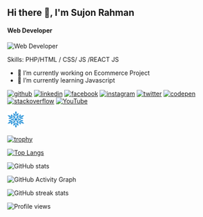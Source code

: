 ## Hi there 👋, I'm Sujon Rahman
#### Web Developer
![Web Developer](https://fiverr-res.cloudinary.com/images/q_auto,f_auto/gigs/111075660/original/e1ba3d5ec52bf12acaba05bbfce7634599dbaa41/do-clean-html-css-javascript-and-php-projects-for-you.png)


Skills:  PHP/HTML / CSS/ JS /REACT JS

- 🔭 I’m currently working on Ecommerce Project 
- 🌱 I’m currently learning Javascript 


[<img src='https://cdn.jsdelivr.net/npm/simple-icons@3.0.1/icons/github.svg' alt='github' height='40'>](https://github.com/Creative-sujon)  [<img src='https://cdn.jsdelivr.net/npm/simple-icons@3.0.1/icons/linkedin.svg' alt='linkedin' height='40'>](https://www.linkedin.com/in/Creative-sujon/)  [<img src='https://cdn.jsdelivr.net/npm/simple-icons@3.0.1/icons/facebook.svg' alt='facebook' height='40'>](https://www.facebook.com/creativesujon)  [<img src='https://cdn.jsdelivr.net/npm/simple-icons@3.0.1/icons/instagram.svg' alt='instagram' height='40'>](https://www.instagram.com/creative.sujon//)  [<img src='https://cdn.jsdelivr.net/npm/simple-icons@3.0.1/icons/twitter.svg' alt='twitter' height='40'>](https://twitter.com/Creative-sujon)  [<img src='https://cdn.jsdelivr.net/npm/simple-icons@3.0.1/icons/codepen.svg' alt='codepen' height='40'>](https://codepen.io/Creative-sujon)  [<img src='https://cdn.jsdelivr.net/npm/simple-icons@3.0.1/icons/stackoverflow.svg' alt='stackoverflow' height='40'>](https://stackoverflow.com/users/Creative-sujon)  [<img src='https://cdn.jsdelivr.net/npm/simple-icons@3.0.1/icons/youtube.svg' alt='YouTube' height='40'>](https://www.youtube.com/channel/Creative-sujon)  

<a href='https://archiveprogram.github.com/'><img src='https://raw.githubusercontent.com/acervenky/animated-github-badges/master/assets/acbadge.gif' width='40' height='40'></a> 

[![trophy](https://github-profile-trophy.vercel.app/?username=Creative-sujon)](https://github.com/ryo-ma/github-profile-trophy)

[![Top Langs](https://github-readme-stats.vercel.app/api/top-langs/?username=Creative-sujon)](https://github.com/anuraghazra/github-readme-stats)

![GitHub stats](https://github-readme-stats.vercel.app/api?username=Creative-sujon&show_icons=true)  

![GitHub Activity Graph](https://activity-graph.herokuapp.com/graph?username=Creative-sujon)  

![GitHub streak stats](https://github-readme-streak-stats.herokuapp.com/?user=Creative-sujon)  

![Profile views](https://gpvc.arturio.dev/Creative-sujon)  
